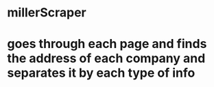 # millerScraper

# goes through each page and finds the address of each company and separates it by each type of info
